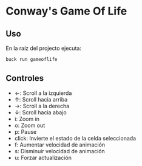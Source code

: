 # Conway's Game Of Life

## Uso
En la raíz del projecto ejecuta:

```bash
buck run gameoflife
```

## Controles
- &#8592;: Scroll a la izquierda
- &#8593;: Scroll hacia arriba
- &#8594;: Scroll a la derecha
- &#8595;: Scroll hacia abajo
- i: Zoom in
- o: Zoom out
- p: Pause
- click: Invierte el estado de la celda seleccionada
- f: Aumentar velocidad de animación
- s: Disminuir velocidad de animación
- u: Forzar actualización
